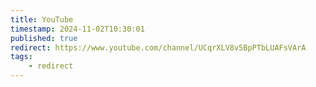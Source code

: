 ```yaml
---
title: YouTube
timestamp: 2024-11-02T10:30:01
published: true
redirect: https://www.youtube.com/channel/UCqrXLV8v5BpPTbLUAFsVArA
tags:
    - redirect
---
```


